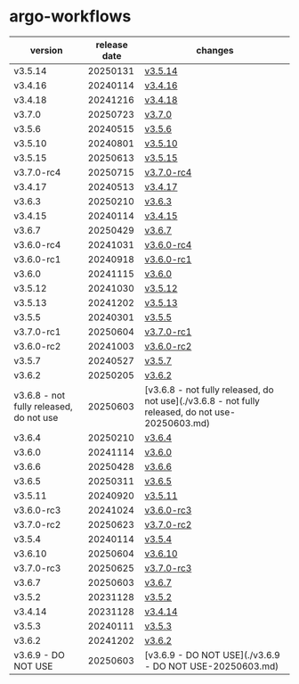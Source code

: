 # argo-workflows	


|version|release date|changes|
|---|---|---|
|v3.5.14|20250131|[v3.5.14](./v3.5.14-20250131.md)|
|v3.4.16|20240114|[v3.4.16](./v3.4.16-20240114.md)|
|v3.4.18|20241216|[v3.4.18](./v3.4.18-20241216.md)|
|v3.7.0|20250723|[v3.7.0](./v3.7.0-20250723.md)|
|v3.5.6|20240515|[v3.5.6](./v3.5.6-20240515.md)|
|v3.5.10|20240801|[v3.5.10](./v3.5.10-20240801.md)|
|v3.5.15|20250613|[v3.5.15](./v3.5.15-20250613.md)|
|v3.7.0-rc4|20250715|[v3.7.0-rc4](./v3.7.0-rc4-20250715.md)|
|v3.4.17|20240513|[v3.4.17](./v3.4.17-20240513.md)|
|v3.6.3|20250210|[v3.6.3](./v3.6.3-20250210.md)|
|v3.4.15|20240114|[v3.4.15](./v3.4.15-20240114.md)|
|v3.6.7|20250429|[v3.6.7](./v3.6.7-20250429.md)|
|v3.6.0-rc4|20241031|[v3.6.0-rc4](./v3.6.0-rc4-20241031.md)|
|v3.6.0-rc1|20240918|[v3.6.0-rc1](./v3.6.0-rc1-20240918.md)|
|v3.6.0|20241115|[v3.6.0](./v3.6.0-20241115.md)|
|v3.5.12|20241030|[v3.5.12](./v3.5.12-20241030.md)|
|v3.5.13|20241202|[v3.5.13](./v3.5.13-20241202.md)|
|v3.5.5|20240301|[v3.5.5](./v3.5.5-20240301.md)|
|v3.7.0-rc1|20250604|[v3.7.0-rc1](./v3.7.0-rc1-20250604.md)|
|v3.6.0-rc2|20241003|[v3.6.0-rc2](./v3.6.0-rc2-20241003.md)|
|v3.5.7|20240527|[v3.5.7](./v3.5.7-20240527.md)|
|v3.6.2|20250205|[v3.6.2](./v3.6.2-20250205.md)|
|v3.6.8 - not fully released, do not use|20250603|[v3.6.8 - not fully released, do not use](./v3.6.8 - not fully released, do not use-20250603.md)|
|v3.6.4|20250210|[v3.6.4](./v3.6.4-20250210.md)|
|v3.6.0|20241114|[v3.6.0](./v3.6.0-20241114.md)|
|v3.6.6|20250428|[v3.6.6](./v3.6.6-20250428.md)|
|v3.6.5|20250311|[v3.6.5](./v3.6.5-20250311.md)|
|v3.5.11|20240920|[v3.5.11](./v3.5.11-20240920.md)|
|v3.6.0-rc3|20241024|[v3.6.0-rc3](./v3.6.0-rc3-20241024.md)|
|v3.7.0-rc2|20250623|[v3.7.0-rc2](./v3.7.0-rc2-20250623.md)|
|v3.5.4|20240114|[v3.5.4](./v3.5.4-20240114.md)|
|v3.6.10|20250604|[v3.6.10](./v3.6.10-20250604.md)|
|v3.7.0-rc3|20250625|[v3.7.0-rc3](./v3.7.0-rc3-20250625.md)|
|v3.6.7|20250603|[v3.6.7](./v3.6.7-20250603.md)|
|v3.5.2|20231128|[v3.5.2](./v3.5.2-20231128.md)|
|v3.4.14|20231128|[v3.4.14](./v3.4.14-20231128.md)|
|v3.5.3|20240111|[v3.5.3](./v3.5.3-20240111.md)|
|v3.6.2|20241202|[v3.6.2](./v3.6.2-20241202.md)|
|v3.6.9 - DO NOT USE|20250603|[v3.6.9 - DO NOT USE](./v3.6.9 - DO NOT USE-20250603.md)|
